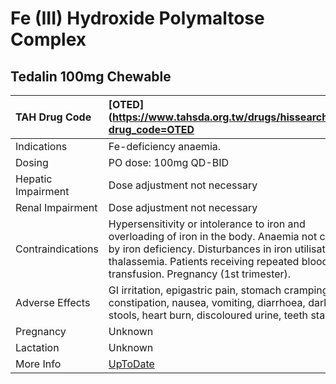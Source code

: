 # Fe (III) Hydroxide Polymaltose Complex

## Tedalin 100mg Chewable

| TAH Drug Code      | [OTED](https://www.tahsda.org.tw/drugs/hissearch.php?drug_code=OTED                                                                                                                                                                          |
|:-------------------|:---------------------------------------------------------------------------------------------------------------------------------------------------------------------------------------------------------------------------------------------|
| Indications        | Fe-deficiency anaemia.                                                                                                                                                                                                                       |
| Dosing             | PO dose: 100mg QD-BID                                                                                                                                                                                                                        |
| Hepatic Impairment | Dose adjustment not necessary                                                                                                                                                                                                                |
| Renal Impairment   | Dose adjustment not necessary                                                                                                                                                                                                                |
| Contraindications  | Hypersensitivity or intolerance to iron and overloading of iron in the body. Anaemia not caused by iron deficiency. Disturbances in iron utilisation, thalassemia. Patients receiving repeated blood transfusion. Pregnancy (1st trimester). |
| Adverse Effects    | GI irritation, epigastric pain, stomach cramping, constipation, nausea, vomiting, diarrhoea, dark stools, heart burn, discoloured urine, teeth staining.                                                                                     |
| Pregnancy          | Unknown                                                                                                                                                                                                                                      |
| Lactation          | Unknown                                                                                                                                                                                                                                      |
| More Info          | [UpToDate](https://www.uptodate.com/contents/fe-(iii)-hydroxide-polymaltose-complex-drug-information)                                                                                                                                        |

